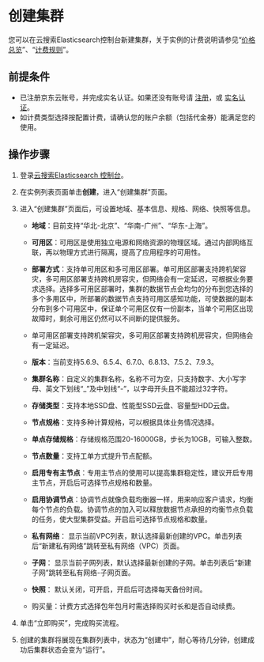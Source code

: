 # 创建集群

您可以在云搜索Elasticsearch控制台新建集群，关于实例的计费说明请参见“[价格总览](../Pricing/Price-Overview.md)”、“[计费规则](../Pricing/Billing-Rules.md)”。

## 前提条件

- 已注册京东云账号，并完成实名认证。如果还没有账号请 [注册](https://accounts.jdcloud.com/p/regPage?source=jdcloud&ReturnUrl=https%3a%2f%2fuc.jdcloud.com%2fpassport%2fcomplete%3freturnUrl%3dhttps%3a%2f%2fwww.jdcloud.com)，或 [实名认证](https://uc.jdcloud.com/account/certify)。
- 如计费类型选择按配置计费，请确认您的账户余额（包括代金券）能满足您的使用。

## 操作步骤

1. 登录[云搜索Elasticsearch 控制台](https://es-console.jdcloud.com/clusters)。

1. 在实例列表页面单击**创建**，进入“创建集群”页面。

1. 进入“创建集群”页面后，可设置地域、基本信息、规格、网络、快照等信息。

   - **地域**：目前支持“华北-北京”、“华南-广州”、“华东-上海”。

   - **可用区**：可用区是使用独立电源和网络资源的物理区域。通过内部网络互联，再以物理方式进行隔离，提高了应用程序的可用性。
   - **部署方式**：支持单可用区和多可用区部署。单可用区部署支持跨机架容灾，多可用区部署支持跨机房容灾，但网络会有一定延迟，可根据业务要求选择。选择多可用区部署时，集群的数据节点会均匀的分布到您选择的多个多用区中，所部署的数据节点支持可用区感知功能，可使数据的副本分布到多个可用区中，保证单个可用区仅有一份副本，当单个可用区出现故障时，剩余可用区仍然可以不间断的提供服务。
   - 单可用区部署支持跨机架容灾，多可用区部署支持跨机房容灾，但网络会有一定延迟。

   - **版本**：当前支持5.6.9、6.5.4、6.7.0、6.8.13、7.5.2、7.9.3。

   - **集群名称**：自定义的集群名称，名称不可为空，只支持数字、大小写字母、英文下划线“_”及中划线“-”，以字母开头且不能超过32字符。

   - **存储类型**：支持本地SSD盘、性能型SSD云盘、容量型HDD云盘。

   - **节点规格**：支持多种计算规格，可以根据具体业务情况选择。

   - **单点存储规格**：存储规格范围20-16000GB，步长为10GB，可输入整数。

   - **节点数量**：支持工单方式提升节点配额。

   - **启用专有主节点**：专用主节点的使用可以提高集群稳定性，建议开启专用主节点，开启后可选择节点规格和数量。
   - **启用协调节点**：协调节点就像负载均衡器一样，用来响应客户请求，均衡每个节点的负载。协调节点的加入可以释放数据节点承担的均衡节点负载的任务，使大型集群受益。开启后可选择节点规格和数量。

   - **私有网络**： 显示当前VPC列表，默认选择最新创建的VPC。单击列表后“新建私有网络”跳转至私有网络（VPC）页面。

   - **子网**： 显示当前子网列表，默认选择最新创建的子网。单击列表后“新建子网”跳转至私有网络-子网页面。

   - **快照**： 默认关闭，可开启，开启后可选择每天备份时间。
   - 购买量：计费方式选择包年包月时需选择购买时长和是否自动续费。

4. 单击“立即购买”，完成购买流程。
5. 创建的集群将展现在集群列表中，状态为“创建中”，耐心等待几分钟，创建成功后集群状态会变为“运行”。

 
